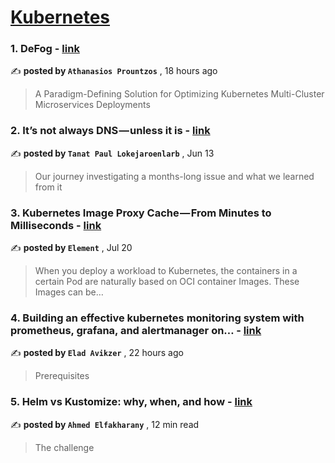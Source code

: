 
<h1><a href=https://medium.com/tag/kubernetes/recommended target="_blank" rel="noopener noreferrer">Kubernetes</a></h1>
<h3>1. DeFog - <a href=https://medium.com/@aprountzos/defog-a-paradigm-defining-solution-for-optimizing-kubernetes-multi-cluster-microservices-486542dd1c55?source=tag_recommended_feed---------0-84----------kubernetes----------46e4e34e_e7df_4c9b_b52e_849d64ba7293------- target="_blank" rel="noopener noreferrer">link</a></h3>

✍️ **posted by `Athanasios Prountzos`** <date> , 18 hours ago</date>

<blockquote>A Paradigm-Defining Solution for Optimizing Kubernetes Multi-Cluster Microservices Deployments</blockquote>

<h3>2. It’s not always DNS — unless it is - <a href=https://medium.com/adevinta-tech-blog/its-not-always-dns-unless-it-is-16858df17d3f?source=tag_recommended_feed---------1-107----------kubernetes----------46e4e34e_e7df_4c9b_b52e_849d64ba7293------- target="_blank" rel="noopener noreferrer">link</a></h3>

✍️ **posted by `Tanat Paul Lokejaroenlarb`** <date> , Jun 13</date>

<blockquote>Our journey investigating a months-long issue and what we learned from it</blockquote>

<h3>3. Kubernetes Image Proxy Cache — From Minutes to Milliseconds - <a href=https://medium.com/@elementtech.dev/kubernetes-image-proxy-cache-from-minutes-to-milliseconds-fd14173e831f?source=tag_recommended_feed---------2-85----------kubernetes----------46e4e34e_e7df_4c9b_b52e_849d64ba7293------- target="_blank" rel="noopener noreferrer">link</a></h3>

✍️ **posted by `Element`** <date> , Jul 20</date>

<blockquote>When you deploy a workload to Kubernetes, the containers in a certain Pod are naturally based on OCI container Images. These Images can be…</blockquote>

<h3>4. Building an effective kubernetes monitoring system with prometheus, grafana, and alertmanager on… - <a href=https://medium.com/@elad492/building-an-effective-kubernetes-monitoring-system-with-prometheus-grafana-and-alertmanager-on-995fd1266981?source=tag_recommended_feed---------3-84----------kubernetes----------46e4e34e_e7df_4c9b_b52e_849d64ba7293------- target="_blank" rel="noopener noreferrer">link</a></h3>

✍️ **posted by `Elad Avikzer`** <date> , 22 hours ago</date>

<blockquote>Prerequisites</blockquote>

<h3>5. Helm vs Kustomize: why, when, and how - <a href=https://medium.com/@elfakharany/helm-vs-kustomize-why-when-and-how-5d5ba0f80234?source=tag_recommended_feed---------4-107----------kubernetes----------46e4e34e_e7df_4c9b_b52e_849d64ba7293------- target="_blank" rel="noopener noreferrer">link</a></h3>

✍️ **posted by `Ahmed Elfakharany`** <date> , 12 min read</date>

<blockquote>The challenge</blockquote>

